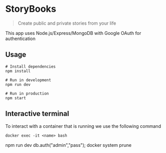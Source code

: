 # StoryBooks

> Create public and private stories from your life

This app uses Node.js/Express/MongoDB with Google OAuth for authentication

## Usage

```
# Install dependencies
npm install

# Run in development
npm run dev

# Run in production
npm start
```
## Interactive terminal
To interact with a container that is running we use the following command

```
docker exec -it <name> bash
```
npm run dev
db.auth("admin","pass");
docker system prune